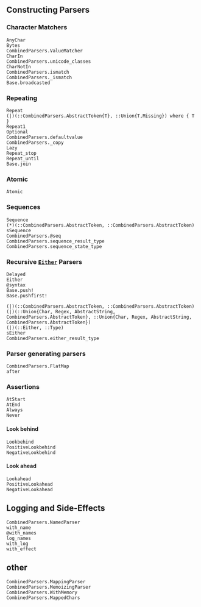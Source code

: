 

## Constructing Parsers

### Character Matchers
```@docs
AnyChar
Bytes
CombinedParsers.ValueMatcher
CharIn
CombinedParsers.unicode_classes
CharNotIn
CombinedParsers.ismatch
CombinedParsers._ismatch
Base.broadcasted
```

### Repeating
```@docs
Repeat
(|)(::CombinedParsers.AbstractToken{T}, ::Union{T,Missing}) where { T }
Repeat1
Optional
CombinedParsers.defaultvalue
CombinedParsers._copy
Lazy
Repeat_stop
Repeat_until
Base.join
```

### Atomic
```@docs
Atomic
```

### Sequences
```@docs
Sequence
(*)(::CombinedParsers.AbstractToken, ::CombinedParsers.AbstractToken)
sSequence
CombinedParsers.@seq
CombinedParsers.sequence_result_type
CombinedParsers.sequence_state_type
```


### Recursive [`Either`](@ref) Parsers
```@docs
Delayed
Either
@syntax
Base.push!
Base.pushfirst!
```


```@docs
(|)(::CombinedParsers.AbstractToken, ::CombinedParsers.AbstractToken)
(|)(::Union{Char, Regex, AbstractString, CombinedParsers.AbstractToken}, ::Union{Char, Regex, AbstractString, CombinedParsers.AbstractToken})
(|)(::Either, ::Type)
sEither
CombinedParsers.either_result_type
```

### Parser generating parsers
```@docs
CombinedParsers.FlatMap
after
```

### Assertions
```@docs
AtStart
AtEnd
Always
Never
```

#### Look behind
```@docs
Lookbehind
PositiveLookbehind
NegativeLookbehind
```

#### Look ahead
```@docs
Lookahead
PositiveLookahead
NegativeLookahead
```

## Logging and Side-Effects
```@docs
CombinedParsers.NamedParser
with_name
@with_names
log_names
with_log
with_effect
```


## other
```@docs
CombinedParsers.MappingParser
CombinedParsers.MemoizingParser
CombinedParsers.WithMemory
CombinedParsers.MappedChars
```

